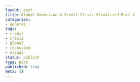 ```yaml
---
layout: post
title: Global Recession & Credit Crisis Visualized Part 1
categories:
- general
tags:
- credit
- crisis
- global
- recession
- visual
status: publish
type: post
published: true
meta: {}
---
```


